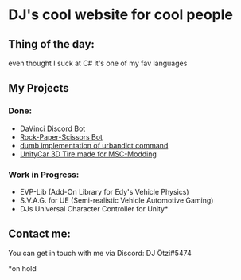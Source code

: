 # DJ's cool website for cool people

## Thing of the day:
even thought I suck at C# it's one of my fav languages

## My Projects
### Done:
 - [DaVinci Discord Bot](https://progame03.github.io/davincibot/)
 - [Rock-Paper-Scissors Bot](https://github.com/Progame03/RPS-Bot) 
 - [dumb implementation of urbandict command](https://github.com/Progame03/urbandict-implementation-for-dumb-people)
 - [UnityCar 3D Tire made for MSC-Modding](https://github.com/Progame03/UnityCar-3D-Tire)

### Work in Progress:
 - EVP-Lib (Add-On Library for Edy's Vehicle Physics)
 - S.V.A.G. for UE (Semi-realistic Vehicle Automotive Gaming)
 - DJs Universal Character Controller for Unity*

## Contact me:
You can get in touch with me via Discord: DJ Ötzi#5474


*on hold
